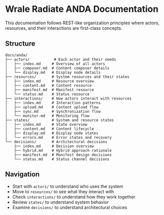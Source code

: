 # Wrale Radiate ANDA Documentation

This documentation follows REST-like organization principles where actors, resources, and their interactions are first-class concepts.

## Structure

```
docs/anda/
├── actors/           # Each actor and their needs
│   ├── index.md     # Overview of all actors
│   ├── composer.md  # Content composer details
│   └── display.md   # Display node details
├── resources/       # System resources and their states
│   ├── index.md     # Resource overview
│   ├── content.md   # Content resource
│   ├── manifest.md  # Manifest resource
│   └── status.md    # Status resource
├── interactions/    # How actors interact with resources
│   ├── index.md     # Interaction patterns
│   ├── upload.md    # Content upload flow
│   ├── sync.md      # Synchronization flow
│   └── monitor.md   # Monitoring flow
├── states/          # System and resource states
│   ├── index.md     # State overview
│   ├── content.md   # Content lifecycle
│   ├── display.md   # Display node states
│   └── errors.md    # Error states and recovery
└── decisions/       # Architectural decisions
    ├── index.md     # Decision overview
    ├── hybrid.md    # Hybrid approach rationale
    ├── manifest.md  # Manifest design decisions
    └── status.md    # Status channel decisions
```

## Navigation

- Start with `actors/` to understand who uses the system
- Move to `resources/` to see what they interact with
- Check `interactions/` to understand how they work together
- Review `states/` to understand system behavior
- Examine `decisions/` to understand architectural choices
